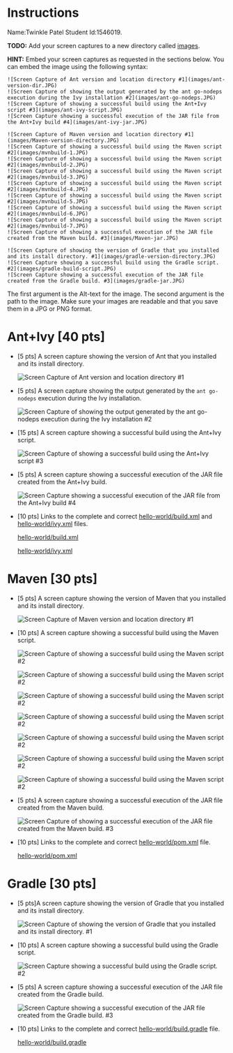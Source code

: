# Instructions
Name:Twinkle Patel Student Id:1546019.

**TODO:** Add your screen captures to a new directory called [images](images).

**HINT:** Embed your screen captures as requested in the sections below. You can embed the image using the following syntax:

```
![Screen Capture of Ant version and location directory #1](images/ant-version-dir.JPG)
![Screen Capture of showing the output generated by the ant go-nodeps execution during the Ivy installation #2](images/ant-go-nodeps.JPG)
![Screen Capture of showing a successful build using the Ant+Ivy script #3](images/ant-ivy-script.JPG)
![Screen Capture showing a successful execution of the JAR file from the Ant+Ivy build #4](images/ant-ivy-jar.JPG)

![Screen Capture of Maven version and location directory #1](images/Maven-version-directory.JPG)
![Screen Capture of showing a successful build using the Maven script #2](images/mvnbuild-1.JPG)
![Screen Capture of showing a successful build using the Maven script #2](images/mvnbuild-2.JPG)
![Screen Capture of showing a successful build using the Maven script #2](images/mvnbuild-3.JPG)
![Screen Capture of showing a successful build using the Maven script #2](images/mvnbuild-4.JPG)
![Screen Capture of showing a successful build using the Maven script #2](images/mvnbuild-5.JPG)
![Screen Capture of showing a successful build using the Maven script #2](images/mvnbuild-6.JPG)
![Screen Capture of showing a successful build using the Maven script #2](images/mvnbuild-7.JPG)
![Screen Capture of showing a successful execution of the JAR file created from the Maven build. #3](images/Maven-jar.JPG)

![Screen Capture of showing the version of Gradle that you installed and its install directory. #1](images/gradle-version-directory.JPG)
![Screen Capture showing a successful build using the Gradle script. #2](images/gradle-build-script.JPG)
![Screen Capture showing a successful execution of the JAR file created from the Gradle build. #3](images/gradle-jar.JPG)

```

The first argument is the Alt-text for the image. The second argument is the path to the image. Make sure your images are readable and that you save them in a JPG or PNG format.

# Ant+Ivy [40 pts]
- [5 pts] A screen capture showing the version of Ant that you installed and its install directory.

  	 ![Screen Capture of Ant version and location directory #1](images/ant-version-dir.JPG)

- [5 pts] A screen capture showing the output generated by the `ant go-nodeps` execution during the Ivy installation.

  	 ![Screen Capture of showing the output generated by the ant go-nodeps execution during the Ivy installation #2](images/ant-go-nodeps.JPG)

- [15 pts] A screen capture showing a successful build using the Ant+Ivy script.

  	 ![Screen Capture of showing a successful build using the Ant+Ivy script #3](images/ant-ivy-script.JPG)

- [5 pts] A screen capture showing a successful execution of the JAR file created from the Ant+Ivy build.

  	 ![Screen Capture showing a successful execution of the JAR file from the Ant+Ivy build #4](images/ant-ivy-jar.JPG)

- [10 pts] Links to the complete and correct [hello-world/build.xml](hello-world/build.xml) and [hello-world/ivy.xml](hello-world/ivy.xml) files.
   
   	[hello-world/build.xml](hello-world/build.xml)


   	[hello-world/ivy.xml](hello-world/ivy.xml)

# Maven [30 pts]
- [5 pts] A screen capture showing the version of Maven that you installed and its install directory.

   ![Screen Capture of Maven version and location directory #1](images/Maven-version-directory.JPG)

- [10 pts] A screen capture showing a successful build using the Maven script.


   	![Screen Capture of showing a successful build using the Maven script #2](images/mvnbuild-1.JPG)

	![Screen Capture of showing a successful build using the Maven script #2](images/mvnbuild-2.JPG)

	![Screen Capture of showing a successful build using the Maven script #2](images/mvnbuild-3.JPG)

	![Screen Capture of showing a successful build using the Maven script #2](images/mvnbuild-4.JPG)

	![Screen Capture of showing a successful build using the Maven script #2](images/mvnbuild-5.JPG)

	![Screen Capture of showing a successful build using the Maven script #2](images/mvnbuild-6.JPG)
	
	![Screen Capture of showing a successful build using the Maven script #2](images/mvnbuild-7.JPG)

- [5 pts] A screen capture showing a successful execution of the JAR file created from the Maven build.

	![Screen Capture of showing a successful execution of the JAR file created from the Maven build. #3](images/Maven-jar.JPG)


- [10 pts] Links to the complete and correct [hello-world/pom.xml](hello-world/pom.xml) file.


  	[hello-world/pom.xml](hello-world/pom.xml)


# Gradle [30 pts]
- [5 pts]A screen capture showing the version of Gradle that you installed and its install directory.

	![Screen Capture of showing the version of Gradle that you installed and its install directory. #1](images/gradle-version-directory.JPG)

- [10 pts] A screen capture showing a successful build using the Gradle script.

	![Screen Capture showing a successful build using the Gradle script. #2](images/gradle-build-script.JPG)

- [5 pts] A screen capture showing a successful execution of the JAR file created from the Gradle build.

	![Screen Capture showing a successful execution of the JAR file created from the Gradle build. #3](images/gradle-jar.JPG)

- [10 pts] Links to the complete and correct [hello-world/build.gradle](hello-world/build.gradle) file.

	[hello-world/build.gradle](hello-world/build.gradle)
